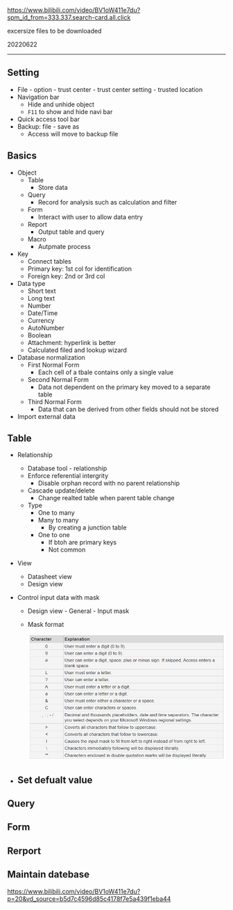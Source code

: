 ﻿https://www.bilibili.com/video/BV1oW411e7du?spm_id_from=333.337.search-card.all.click

excersize files to be downloaded

20220622

---

## Setting

- File - option - trust center - trust center setting - trusted location
- Navigation bar
	- Hide and unhide object
	- `F11` to show and hide navi bar
- Quick access tool bar
- Backup: file - save as
	- Access will move to backup file

## Basics

- Object
	- Table
		- Store data
	- Query
		- Record for analysis such as calculation and filter
	- Form
		- Interact with user to allow data entry
	- Report
		- Output table and query
	- Macro
		- Autpmate process
- Key
	- Connect tables
	- Primary key: 1st col for identification
	- Foreign key: 2nd or 3rd col
- Data type
	- Short text
	- Long text
	- Number
	- Date/Time
	- Currency
	- AutoNumber
	- Boolean
	- Attachment: hyperlink is better
	- Calculated filed and lookup wizard
- Database normalization
	- First Normal Form
		- Each cell of a tbale contains only a single value
	- Second Normal Form
		- Data not dependent on the primary key moved to a separate table
	- Third Normal Form
		- Data that can be derived from other fields should not be stored
- Import external data

## Table

 - Relationship
	- Database tool - relationship
	- Enforce referential intergrity
		- Disable orphan record with no parent relationship
	- Cascade update/delete
		- Change realted table when parent table change
	- Type
		- One to many
		- Many to many
			- By creating a junction table
		- One to one
			- If btoh are primary keys
			- Not common
- View
	- Datasheet view
	- Design view
- Control input data with mask
	- Design view - General - Input mask
	- Mask format
	
      <img src="https://raw.githubusercontent.com/zoe-gif/images/master/20220623093648.png" width="600" height="">

- Set defualt value
	- 

## Query


## Form


## Rerport 


## Maintain datebase



https://www.bilibili.com/video/BV1oW411e7du?p=20&vd_source=b5d7c4596d85c4178f7e5a439f1eba44
